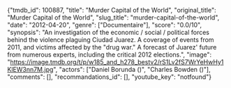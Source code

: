 {"tmdb_id": 100887, "title": "Murder Capital of the World", "original_title": "Murder Capital of the World", "slug_title": "murder-capital-of-the-world", "date": "2012-04-20", "genre": ["Documentaire"], "score": "0.0/10", "synopsis": "An investigation of the economic / social / political forces behind the violence plaguing Ciudad Juarez. A coverage of events from 2011, and victims affected by the \"drug war.\" A forecast of Juarez' future from numerous experts, including the critical 2012 elections.", "image": "https://image.tmdb.org/t/p/w185_and_h278_bestv2/rS1Lv2fS7WrYeHwHy1KlEW3nn7M.jpg", "actors": ["Daniel Borunda ()", "Charles Bowden ()"], "comments": [], "recommandations_id": [], "youtube_key": "notfound"}
